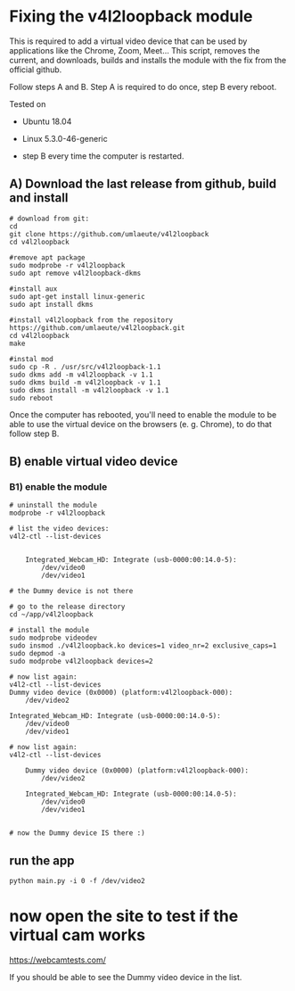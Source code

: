 # Fixing the v4l2loopback module

This is required to add a virtual video device that can be used by applications like the Chrome, Zoom, Meet...
This script, removes the current, and downloads, builds and installs the module with 
the fix from the official github. 

Follow steps A and B. Step A is required to do once, step B every reboot.

Tested on 
- Ubuntu 18.04
- Linux 5.3.0-46-generic


- step B every time the computer is restarted.

## A) Download the last release from github, build and install


```
# download from git:
cd 
git clone https://github.com/umlaeute/v4l2loopback
cd v4l2loopback

#remove apt package
sudo modprobe -r v4l2loopback
sudo apt remove v4l2loopback-dkms

#install aux
sudo apt-get install linux-generic
sudo apt install dkms

#install v4l2loopback from the repository
https://github.com/umlaeute/v4l2loopback.git
cd v4l2loopback
make

#instal mod
sudo cp -R . /usr/src/v4l2loopback-1.1
sudo dkms add -m v4l2loopback -v 1.1
sudo dkms build -m v4l2loopback -v 1.1
sudo dkms install -m v4l2loopback -v 1.1
sudo reboot
```
Once the computer has rebooted, you'll need to enable the module to be able to use the virtual 
device on the browsers (e. g. Chrome), to do that follow step B.

## B) enable virtual video device 

### B1) enable the module

```
# uninstall the module
modprobe -r v4l2loopback

# list the video devices:
v4l2-ctl --list-devices


	Integrated_Webcam_HD: Integrate (usb-0000:00:14.0-5):
		/dev/video0
		/dev/video1

# the Dummy device is not there

# go to the release directory
cd ~/app/v4l2loopback 

# install the module
sudo modprobe videodev
sudo insmod ./v4l2loopback.ko devices=1 video_nr=2 exclusive_caps=1
sudo depmod -a
sudo modprobe v4l2loopback devices=2

# now list again:
v4l2-ctl --list-devices
Dummy video device (0x0000) (platform:v4l2loopback-000):
	/dev/video2

Integrated_Webcam_HD: Integrate (usb-0000:00:14.0-5):
	/dev/video0
	/dev/video1

# now list again:
v4l2-ctl --list-devices

	Dummy video device (0x0000) (platform:v4l2loopback-000):
		/dev/video2

	Integrated_Webcam_HD: Integrate (usb-0000:00:14.0-5):
		/dev/video0
		/dev/video1


# now the Dummy device IS there :)

```

## run the app
```
python main.py -i 0 -f /dev/video2
```

# now open the site to test if the virtual cam works 
https://webcamtests.com/


If you should be able to see the Dummy video device in the list.



